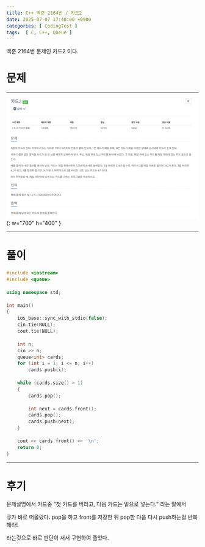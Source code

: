 ```yaml
---
title: C++ 백준 2164번 / 카드2
date: 2025-07-07 17:40:00 +0900
categories: [ CodingTest ]  
tags:  [ C, C++, Queue ]
---
```


백준 2164번 문제인 카드2 이다.

# 문제   
---------------------------------------

![Desktop View](/assets/img/카드2.png){: w="700" h="400" }

---------------------------------------

# 풀이

```c++
#include <iostream>
#include <queue>

using namespace std;

int main()
{
    ios_base::sync_with_stdio(false);
    cin.tie(NULL);
    cout.tie(NULL);
    
    int n;
    cin >> n;
    queue<int> cards;
    for (int i = 1; i <= n; i++)
        cards.push(i);
    
    while (cards.size() > 1)
    {
        cards.pop();
        
        int next = cards.front();
        cards.pop();
        cards.push(next);
    }
    
    cout << cards.front() << '\n';
    return 0;
}
```
---------------------------------------

# 후기

문제설명에서 카드중 "첫 카드를 버리고, 다음 카드는 밑으로 넣는다." 라는 말에서

큐가 바로 떠올랐다. pop을 하고 front를 저장한 뒤 pop한 다음 다시 push하는걸 반복해라!

라는것으로 바로 판단이 서서 구현하여 풀었다.
